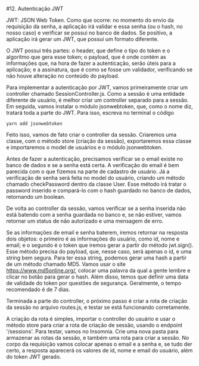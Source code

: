 #12. Autenticação JWT

JWT: JSON Web Token.
Como que ocorre: no momento do envio da requisição da senha, a aplicação irá
validar e essa senha (ou o hash, no nosso caso) e verificar se possui no banco de
dados. Se positivo, a aplicação irá gerar um JWT, que possui um formato diferente.

O JWT possui três partes: o header, que define o tipo do token e o algoritmo que
gera esse token; o payload, que é onde contém as informações que, na hora de
fazer a autenticação, serão úteis para a aplicação; e a assinatura, que é como
se fosse um validador, verificando se não houve alteração no conteúdo do payload.

Para implementar a autenticação por JWT, vamos primeiramente criar um controller
chamado SessionController.js. Como a sessão é uma entidade diferente de usuário,
é melhor criar um controller separado para a sessão. Em seguida, vamos instalar
o módulo jsonwebtoken, que, como o nome diz, tratará toda a parte do JWT.
Para isso, escreva no terminal o código

```
yarn add jsonwebtoken
```

Feito isso, vamos de fato criar o controller da sessão. Criaremos uma classe,
com o método store (criação da sessão), exportaremos essa classe e importaremos
o model de usuários e o módulo jsonwebtoken.

Antes de fazer a autenticação, precisamos verificar se o email existe no banco
de dados e se a senha está certa. A verificação do email é bem parecida com o que
fizemos na parte de cadastro de usuário. Já a verificação de senha será feita no
model do usuário, criando um método chamado checkPassword dentro da classe User.
Esse método irá tratar o password inserido e compará-lo com o hash guardado no
banco de dados, retornando um boolean.

De volta ao controller da sessão, vamos verificar se a senha inserida não está
batendo com a senha guardada no banco e, se não estiver, vamos retornar um status
de não autorizado e uma mensagem de erro.

Se as informações de email e senha baterem, iremos retornar na resposta dois
objetos: o primeiro é as informações do usuário, como id, nome e email; e o
segundo é o token que iremos gerar a partir do método jwt.sign().
Esse método precisa do payload, que, nesse caso, será apenas o id, e uma string
bem segura. Para ter essa string, podemos gerar uma hash a partir de um método
chamado MD5. Vamos usar o site https://www.md5online.org/, colocar uma palavra
da qual a gente lembre e clicar no botão para gerar o hash. Além disso, temos que
definir uma data de validade do token por questões de segurança. Geralmente, o
tempo recomendado é de 7 dias.

Terminada a parte do controller, o próximo passo é criar a rota de criação da
sessão no arquivo routes.js, e testar se está funcionando corretamente.

A criação da rota é simples, importar o controller do usuário e usar o método
store para criar a rota de criação de sessão, usando o endpoint '/sessions'.
Para testar, vamos no Insomnia. Crie uma nova pasta para armazenar as rotas da
sessão, e também uma rota para criar a sessão. No corpo da requisição vamos colocar
apenas o email e a senha e, se tudo der certo, a resposta aparecerá os valores de
id, nome e email do usuário, além do token JWT gerado.
